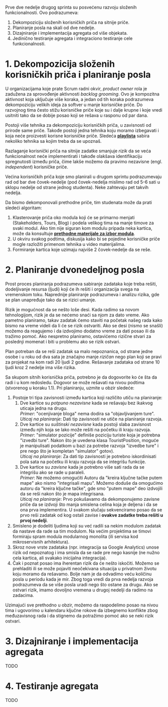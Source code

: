Prve dve nedelje drugog sprinta su posvećenu razvoju složenih funkcionalnosti. Ovo podrazumeva:

1. Dekompoziciju složenih korisničkih priča na sitnije priče.
2. Planiranje posla na skali od dve nedelje.
3. Dizajniranje i implementacija agregata od više objekata.
4. Jedinično testiranje agregata i integraciono testiranje cele funkcionalnosti.

# 1. Dekompozicija složenih korisničkih priča i planiranje posla
U organizacijama koje prate Scrum radni okvir, _product owner_ rola je zadužena za sprovođenje aktivnosti _backlog grooming_. Ovo je kompozitna aktivnost koja uključuje više koraka, a jedan od tih koraka podrazumeva dekompoziciju velikih ideja za softver u manje korisničke priče. Do razvojnog tima često stižu korisničke priče koje su i dalje krupne i koje vredi usitniti tako da se dobije posao koji se rešava u rasponu od par dana.

Postoji više tehnika za dekompoziciju korisničkih priča, u zavisnosti od prirode same priče. Takođe postoji jedna tehnika koju moramo izbegavati i koja neće proizvesti korisne korisničke priče. Sledeća **[playlista](https://www.youtube.com/watch?v=cGKuogxAmT0&list=PLWTyGVhcibjZvbyNjq2I10K63QreUZIMc)** sabira nekoliko tehnika sa kojim treba da se upoznaš.

Razlaganje korisnički priča na sitnije zadatke smanjuje _rizik_ da se veća funkcionalnost neće implementirati i takođe olakšava identifikaciju spregnutosti između priča, čime lakše možemo da pravimo nezavisne (engl. _independent_) korisničke priče.

Većina korisničkih priča koje smo planirali u drugom sprintu podrazumevaju rad od bar dve čovek-nedelje (pod čovek-nedelja mislimo rad od 5-6 sati u sklopu nedelje od strane jednog studenta). Neke zahtevaju pet takvih nedelja.

Da bismo dekomponovali prethodne priče, tim studenata može da prati sledeći algoritam:

1. Klasterovanje priča oko modula koji će se primarno menjati (Stakeholders, Tours, Blog) i podela velikog tima na manje timove za svaki modul. Ako tim nije siguran kom modulu pripada neka kartica, može da konsultuje **[prethodne materijale za izbor modula](https://github.com/psw-ftn/supportive-information/blob/master/s1/w1/back-end.md#a-izbor-modula)**.
2. U okviru svakog podtima, diskusija kako bi se pojedine korisničke priče mogle razložiti primenom tehnika u video materijalima.
3. Formiranje kartica koje uzimaju najviše 2 čovek-nedelje da se reše.

# 2. Planiranje dvonedeljnog posla
Prost proces planiranja podrazumeva sabiranje zadataka koje treba rešiti, dodeljivanje resursa (ljudi) koji će ih rešiti i organizacija svega na vremenskom toku. Naprednije planiranje podrazumeva i analizu rizika, gde se plan unapređuje tako da se rizici umanje.

Rizik je mogućnost da se nešto loše desi. Kada radimo sa novom tehnologijom, rizik je da se nećemo snaći sa njom za dato vreme. Ako pametno planiramo, takav zadatak ćemo staviti na početak našeg rada kako bismo na vreme videli da li će se rizik ostvariti. Ako se desi (nismo se snašli) možemo da reagujemo i da izdvojimo dodatno vreme za dati posao ili da tražimo pomoć. Ako nespretno planiramo, ostavićemo rizične stvari za poslednji momenat i biti u problemu ako se rizik ostvari.

Plan potreban da se reši zadatak sa malo nepoznanica, od strane jedne osobe i u roku od dva sata je značajno manje _rizičan_ nego plan koji se pravi za projekat na kom radi 20 ljudi 2 godine. Rešavanje zadataka od strane 10 ljudi kroz 2 nedelje ima više rizika.

Sa skupom sitnih korisnička priča, potrebno je da dogovorite ko će šta da radi i u kom redosledu. Dogovor se može rešavati na nivou podtima (stvorenog u koraku 1.1). Pri planiranju, uzmite u obzir sledeće:

1. Postoje tri tipa zavisnosti između kartica koji različito utiču na planiranje:
   1. Dve kartice su _potpuno nezavisne_ kada se rešavaju bez ikakvog uticaja jedna na drugu.<br>
   _Primer_: "ocenjivanje bloga" nema dodira sa "objavljivanjem ture".<br>
   _Uticaj na planiranje_: Dati tip zavisnosti ne utiče na planiranje razvoja.
   2. Dve kartice su _suštinski nezavisne_ kada postoji slaba zavisnost između njih koja se lako može rešiti na početku ili kraju razvoja.<br>
   _Primer_: "simulator pozicije" definiše poziciju turiste koja je potrebna "izvedbi ture". Nakon što je uvedena klasa TouristPosition, moguće je manipulisati podatkom u bazi za potrebe razvoja "izvedbe ture" i pre nego što je kompletan "simulator" gotov).<br>
   _Uticaj na planiranje_: Za dati tip zavisnosti je potrebno iskordinisati pola sata na početku ili kraju razvoja da se integrišu funkcije.
   3. Dve kartice su _zavisne_ kada je potrebno više sati rada da se integrišu ako se rade u paraleli.<br>
   _Primer_: Ne možemo omogućiti Autoru da "kreira ključne tačke putem mape" ako nismo "integrisali mapu". Možemo doduše da omogućimo autoru da "kreira ključne tačke", gde smo "putem mape" deo izdvojili da se reši nakon što je mapa integrisana.<br>
   _Uticaj na planiranje_: Prvo pokušavamo da dekomponujemo zavisne priče da se izdvoji što manja smislena celina koja je deljena i da se ona prva implementira. U svakom slučaju sekvenciramo posao da se prvo reši zadatak od kog ostali zavise i **ovakve zadatke treba rešiti u prvoj nedelji**.
3. Smisleno je dodeliti ljudima koji su već radili sa nekim modulom zadatak da nastave da rade sa tim modulom. Na većim projektima se timovi formiraju spram modula modularnog monolita (ili servisa kod mikroservisnih arhitektura).
4. Skroz nove vrste zadataka (npr. integracija sa Google Analytics) unose rizik od nepoznatog i ima smisla da se rade pre nego kasnije (ne nužno cela kartica, ali svakako inicijalna integracija).
5. Čak i poznat posao ima iherentan rizik da će nešto iskočiti. Možemo se prehladiti ili se može pojaviti neočekivana situacija u privatnom životu koju moramo da rešavamo. Bolje nam je da odvadimo veću količinu posla u periodu kada je mir. Zbog toga vredi da prva nedelja razvoja podrazumeva da se više posla uradi nego što ostane za drugu. Ako se ostvari rizik, imamo dovoljno vremena u drugoj nedelji da radimo na zadacima. 

Uzimajući sve prethodno u obzir, možemo da raspodelimo posao na nivou tima i ugovorimo u kalendaru ključne rokove da izbegnemo konflikte zbog međuzavisnog rada i da stignemo da potražimo pomoć ako se neki rizik ostvari.

# 3. Dizajniranje i implementacija agregata
TODO

# 4. Testiranje agregata
TODO
